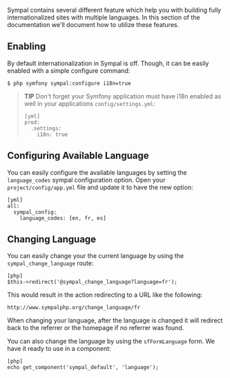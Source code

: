 Sympal contains several different feature which help you with building fully internationalized sites with multiple languages. In this section of the documentation we'll document how to utilize these features.

## Enabling

By default internationalization in Sympal is off. Though, it can be easily enabled with a simple configure command:

    $ php symfony sympal:configure i18n=true

> **TIP**
> Don't forget your Symfony application must have i18n enabled as well in your applications
> `config/settings.yml`:
>
>     [yml]
>     prod:
>       .settings:
>         i18n: true

## Configuring Available Language

You can easily configure the available languages by setting the `language_codes` sympal configuration option. Open your `project/config/app.yml` file and update it to have the new option:

    [yml]
    all:
      sympal_config:
        language_codes: [en, fr, es]

## Changing Language

You can easily change your the current language by using the `sympal_change_language` route:

    [php]
    $this->redirect('@sympal_change_language?language=fr');

This would result in the action redirecting to a URL like the following:

    http://www.sympalphp.org/change_language/fr

When changing your language, after the language is changed it will redirect back to the referrer or the homepage if no referrer was found.

You can also change the language by using the `sfFormLanguage` form. We have it ready to use in a component:

    [php]
    echo get_component('sympal_default', 'language');